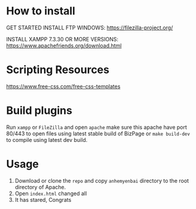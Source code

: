 # How to install
GET STARTED INSTALL FTP WINDOWS:  https://filezilla-project.org/

INSTALL XAMPP 7.3.30 OR MORE VERSIONS: https://www.apachefriends.org/download.html

# Scripting Resources
https://www.free-css.com/free-css-templates

# Build plugins
Run `xampp` or `FileZilla` and open `apache` make sure this apache have port 80/443 to open files using latest stable build of BizPage or `make build-dev` to compile using latest dev build.

# Usage
1. Download or clone the `repo` and copy `anhemyenbai` directory to the root directory of Apache.
2. Open `index.html` changed all
3. It has stared, Congrats
